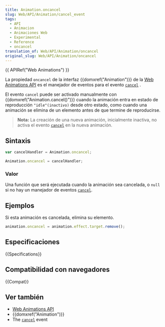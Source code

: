 ```yaml
---
title: Animation.oncancel
slug: Web/API/Animation/cancel_event
tags:
  - API
  - Animacion
  - Animaciones Web
  - Experimental
  - Reference
  - oncancel
translation_of: Web/API/Animation/oncancel
original_slug: Web/API/Animation/oncancel
---
```

{{ APIRef("Web Animations") }}

La propiedad `oncancel` de la interfaz {{domxref("Animation")}} de la [Web Animations API](/es/docs/Web/API/Web_Animations_API) es el manejador de eventos para el evento [`cancel`](/es/docs/Web/Reference/Events/cancel) .

El evento `cancel` puede ser activado manualmente con {{domxref("Animation.cancel()")}} cuando la animación entra en estado de reproducción `"idle"(inactivo)` desde otro estado, como cuando una animación se elimina de un elemento antes de que termine de reproducirse.

> **Nota:** La creación de una nueva animación, inicialmente inactiva, no activa el evento [`cancel`](/es/docs/Web/Reference/Events/cancel) en la nueva animación.

## Sintaxis

```js
var cancelHandler = Animation.oncancel;

Animation.oncancel = cancelHandler;
```

### Valor

Una función que será ejecutada cuando la animación sea cancelada, o `null` si no hay un manejador de eventos [`cancel`](/es/docs/Web/Reference/Events/cancel).

## Ejemplos

Si esta animación es cancelada, elimina su elemento.

```js
animation.oncancel = animation.effect.target.remove();
```

## Especificaciones

{{Specifications}}

## Compatibilidad con navegadores

{{Compat}}

## Ver también

- [Web Animations API](/es/docs/Web/API/Web_Animations_API)
- {{domxref("Animation")}}
- The [`cancel`](/es/docs/Web/Reference/Events/cancel) event
